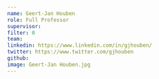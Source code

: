 ```yaml
---
name: Geert-Jan Houben
role: Full Professor
supervisor: 
filter: 0
team: 
linkedin: https://www.linkedin.com/in/gjhouben/
twitter: https://www.twitter.com/gjhouben
github: 
image: Geert-Jan Houben.jpg
---
```

